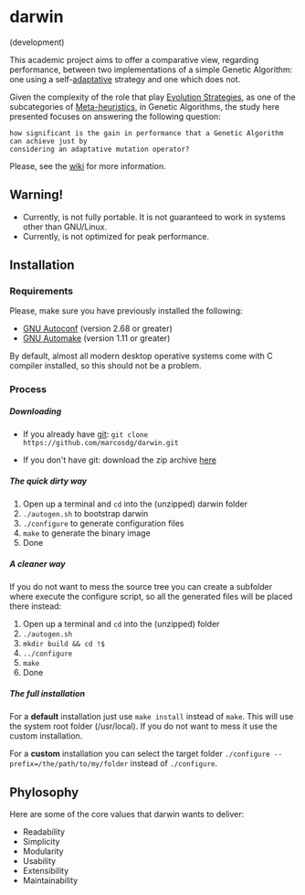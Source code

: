 darwin
======

(development)

This academic project aims to offer a comparative view, regarding performance, between two implementations of a simple Genetic Algorithm: one using a self-[adaptative](https://en.wikipedia.org/wiki/Genetic_algorithm#Adaptive_GAs) strategy
and one which does not. 

Given the complexity of the role that play [Evolution Strategies](https://en.wikipedia.org/wiki/Evolution_strategy), as one of the subcategories of [Meta-heuristics](http://www.scholarpedia.org/article/Metaheuristic_Optimization), in Genetic Algorithms, the study here presented focuses on answering the following question: 

    how significant is the gain in performance that a Genetic Algorithm can achieve just by
    considering an adaptative mutation operator?

Please, see the [wiki](https://github.com/marcosdg/darwin/wiki) for more information.

## Warning!

* Currently, is not fully portable. It is not guaranteed to work in systems other than GNU/Linux.
* Currently, is not optimized for peak performance.

## Installation

### Requirements

Please, make sure you have previously installed the following:

* [GNU Autoconf](https://www.gnu.org/software/autoconf/) (version 2.68 or greater)
* [GNU Automake](https://www.gnu.org/software/automake/) (version 1.11 or greater)

By default, almost all modern desktop operative systems come with C compiler installed, so this should not be a problem.

### Process

##### Downloading

* If you already have [git](http://git-scm.com/):
`git clone https://github.com/marcosdg/darwin.git`

* If you don't have git: download the zip archive [here](https://github.com/marcosdg/darwin)

##### The quick dirty way

1. Open up a terminal and `cd` into the (unzipped) darwin folder
2. `./autogen.sh` to bootstrap darwin
3. `./configure` to generate configuration files
4. `make` to generate the binary image
5. Done

##### A cleaner way

If you do not want to mess the source tree you can create a subfolder where execute the configure script, so all the generated files will be placed there instead:

1. Open up a terminal and `cd` into the (unzipped) folder
2. `./autogen.sh`
2. `mkdir build && cd !$`
3. `../configure`
4. `make`
5. Done

##### The full installation

For a **default** installation just use `make install` instead of `make`. This will use the system root folder (/usr/local). If you do not want to mess it use the custom installation.

For a **custom** installation you can select the target folder  `./configure --prefix=/the/path/to/my/folder` instead of `./configure`.

## Phylosophy

Here are some of the core values that darwin wants to deliver:

* Readability
* Simplicity
* Modularity
* Usability
* Extensibility
* Maintainability

